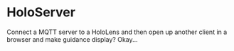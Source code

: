 # HoloServer

Connect a MQTT server to a HoloLens and then open up another client in a browser and make guidance display? Okay...
